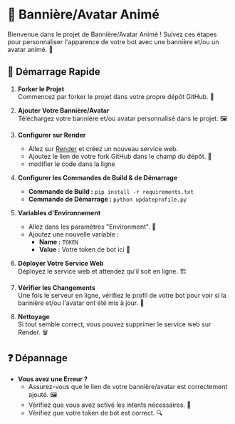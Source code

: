 # 🎨 Bannière/Avatar Animé

Bienvenue dans le projet de Bannière/Avatar Animé ! Suivez ces étapes pour personnaliser l'apparence de votre bot avec une bannière et/ou un avatar animé. 🎉

## 🚀 Démarrage Rapide

1. **Forker le Projet**  
   Commencez par forker le projet dans votre propre dépôt GitHub. 🍴

2. **Ajouter Votre Bannière/Avatar**  
   Téléchargez votre bannière et/ou avatar personnalisé dans le projet. 🖼️

3. **Configurer sur Render**  
   - Allez sur [Render](https://render.com) et créez un nouveau service web. 
   - Ajoutez le lien de votre fork GitHub dans le champ du dépôt. 🔗
   - modifier le code dans la ligne 

4. **Configurer les Commandes de Build & de Démarrage**  
   - **Commande de Build :** `pip install -r requirements.txt` 
   - **Commande de Démarrage :** `python updateprofile.py` 

5. **Variables d'Environnement**  
   - Allez dans les paramètres "Environment". 🌿
   - Ajoutez une nouvelle variable :  
     - **Name :** `TOKEN`  
     - **Value :** Votre token de bot ici 🔑

6. **Déployer Votre Service Web**  
   Déployez le service web et attendez qu'il soit en ligne. 🏗️

7. **Vérifier les Changements**  
   Une fois le serveur en ligne, vérifiez le profil de votre bot pour voir si la bannière et/ou l'avatar ont été mis à jour. 🎯

8. **Nettoyage**  
   Si tout semble correct, vous pouvez supprimer le service web sur Render. 🗑️

## ❓ Dépannage

- **Vous avez une Erreur ?**  
   - Assurez-vous que le lien de votre bannière/avatar est correctement ajouté. 🖼️
   - Vérifiez que vous avez activé les intents nécessaires. 🔄
   - Vérifiez que votre token de bot est correct. 🔍
